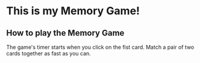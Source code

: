 # This is my Memory Game!

## How to play the Memory Game
The game's timer starts when you click on the fist card. Match a pair of two cards together as fast as you can. 
